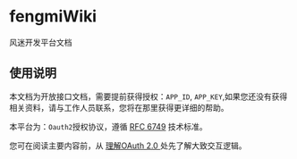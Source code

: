 # fengmiWiki
风迷开发平台文档

## 使用说明

本文档为开放接口文档，需要提前获得授权：`APP_ID`, `APP_KEY`,如果您还没有获得相关资料，请与工作人员联系，您将在那里获得更详细的帮助。

本平台为：`Oauth2`授权协议，遵循 [RFC 6749](http://www.rfcreader.com/#rfc6749) 技术标准。

您可在阅读主要内容前，从 [理解OAuth 2.0
](http://www.ruanyifeng.com/blog/2014/05/oauth_2_0.html) 处先了解大致交互逻辑。